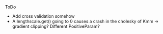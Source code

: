ToDo
- Add cross validation somehow
- A lengthscale.get() going to 0 causes a crash in the cholesky of Kmm -> gradient clipping? Different PositiveParam?